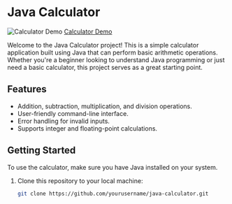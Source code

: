 # Java Calculator

![Calculator Demo](https://replit.com/@Jaicsdx/Calculator)
[Calculator Demo](./assets/Screenshot%202023-08-25%20at%204.41.52%20PM.png)

Welcome to the Java Calculator project! This is a simple calculator application built using Java that can perform basic arithmetic operations. Whether you're a beginner looking to understand Java programming or just need a basic calculator, this project serves as a great starting point.

## Features

- Addition, subtraction, multiplication, and division operations.
- User-friendly command-line interface.
- Error handling for invalid inputs.
- Supports integer and floating-point calculations.

## Getting Started

To use the calculator, make sure you have Java installed on your system.

1. Clone this repository to your local machine:
   ```sh
   git clone https://github.com/yourusername/java-calculator.git
